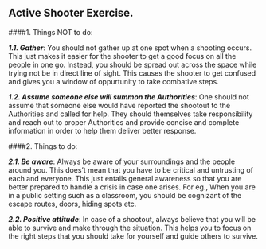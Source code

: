 ## Active Shooter Exercise.

####1. Things NOT to do:

***1.1. Gather***: You should not gather up at one spot when a shooting occurs. This just makes it easier for the shooter to get a good focus on all the people in one go. Instead, you should be spread out across the space while trying not be in direct line of sight. This causes the shooter to get confused and gives you a window of oppurtunity to take combative steps. 

***1.2. Assume someone else will summon the Authorities***: One should not assume that someone else would have reported the shootout to the Authorities and called for help. They should themselves take responsibility and reach out to proper Authorities and provide concise and complete information in order to help them deliver better response.

####2. Things to do:

***2.1. Be aware***: Always be aware of your surroundings and the people around you. This does’t mean that you have to be critical and untrusting of each and everyone. This just entails general awareness so that you are better prepared to handle a crisis in case one arises. For eg., When you are in a public setting such as a classroom, you should be cognizant of the escape routes, doors, hiding spots etc.

***2.2. Positive attitude***: In case of a shootout, always believe that you will be able to survive and make through the situation. This helps you to focus on the right steps that you should take for yourself and guide others to survive. 
